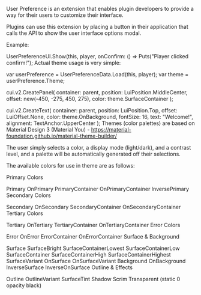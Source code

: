 User Preference is an extension that enables plugin developers to provide a way for their users to customize their interface.

Plugins can use this extension by placing a button in their application that calls the API to show the user interface options modal.

Example:

UserPreferenceUI.Show(this, player, onConfirm: () => Puts("Player clicked confirm!");
Actual theme usage is very simple:

var userPreference = UserPreferenceData.Load(this, player);
var theme = userPreference.Theme;

cui.v2.CreatePanel(
    container: parent,
    position: LuiPosition.MiddleCenter,
    offset: new(-450, -275, 450, 275),
    color: theme.SurfaceContainer
);

cui.v2.CreateText(
    container: parent,
    position: LuiPosition.Top,
    offset: LuiOffset.None,
    color: theme.OnBackground,
    fontSize: 16,
    text: "Welcome!",
    alignment: TextAnchor.UpperCenter
);
Themes (color palettes) are based on Material Design 3 (Material You) - https://material-foundation.github.io/material-theme-builder/

The user simply selects a color, a display mode (light/dark), and a contrast level, and a palette will be automatically generated off their selections.

The available colors for use in theme are as follows:

Primary Colors

Primary
OnPrimary
PrimaryContainer
OnPrimaryContainer
InversePrimary
Secondary Colors

Secondary
OnSecondary
SecondaryContainer
OnSecondaryContainer
Tertiary Colors

Tertiary
OnTertiary
TertiaryContainer
OnTertiaryContainer
Error Colors

Error
OnError
ErrorContainer
OnErrorContainer
Surface & Background

Surface
SurfaceBright
SurfaceContainerLowest
SurfaceContainerLow
SurfaceContainer
SurfaceContainerHigh
SurfaceContainerHighest
SurfaceVariant
OnSurface
OnSurfaceVariant
Background
OnBackground
InverseSurface
InverseOnSurface
Outline & Effects

Outline
OutlineVariant
SurfaceTint
Shadow
Scrim
Transparent (static 0 opacity black)
